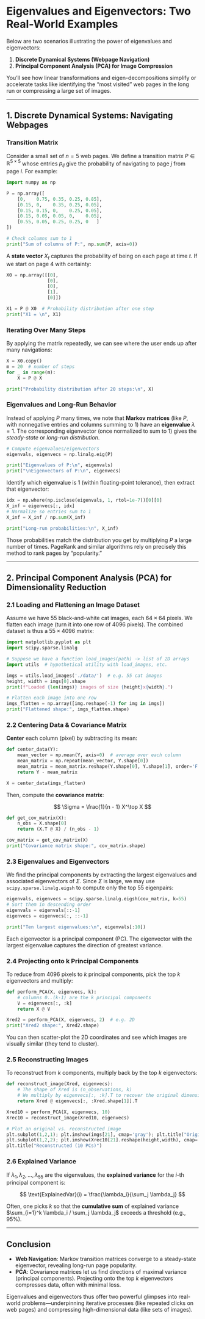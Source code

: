 # **Eigenvalues and Eigenvectors: Two Real-World Examples**

Below are two scenarios illustrating the power of eigenvalues and eigenvectors:

1. **Discrete Dynamical Systems (Webpage Navigation)**
2. **Principal Component Analysis (PCA) for Image Compression**

You’ll see how linear transformations and eigen-decompositions simplify or accelerate tasks like identifying the “most visited” web pages in the long run or compressing a large set of images.

---

## **1. Discrete Dynamical Systems: Navigating Webpages**

### **Transition Matrix**

Consider a small set of $n = 5$ web pages. We define a transition matrix $P \in \mathbb{R}^{5 \times 5}$ whose entries $p_{ij}$ give the probability of navigating to page $j$ from page $i$. For example:

```python
import numpy as np

P = np.array([
    [0,    0.75, 0.35, 0.25, 0.85],
    [0.15, 0,    0.35, 0.25, 0.05],
    [0.15, 0.15, 0,    0.25, 0.05],
    [0.15, 0.05, 0.05, 0,    0.05],
    [0.55, 0.05, 0.25, 0.25, 0   ]
])

# Check columns sum to 1
print("Sum of columns of P:", np.sum(P, axis=0))
```

A **state vector** $X_t$ captures the probability of being on each page at time $t$. If we start on page 4 with certainty:

```python
X0 = np.array([[0],
               [0],
               [0],
               [1],
               [0]])

X1 = P @ X0  # Probability distribution after one step
print("X1 = \n", X1)
```

### **Iterating Over Many Steps**

By applying the matrix repeatedly, we can see where the user ends up after many navigations:

```python
X = X0.copy()
m = 20  # number of steps
for _ in range(m):
    X = P @ X

print("Probability distribution after 20 steps:\n", X)
```

### **Eigenvalues and Long-Run Behavior**

Instead of applying $P$ many times, we note that **Markov matrices** (like $P$, with nonnegative entries and columns summing to 1) have an **eigenvalue** $\lambda = 1$. The corresponding eigenvector (once normalized to sum to 1) gives the *steady-state* or *long-run distribution*.

```python
# Compute eigenvalues/eigenvectors
eigenvals, eigenvecs = np.linalg.eig(P)

print("Eigenvalues of P:\n", eigenvals)
print("\nEigenvectors of P:\n", eigenvecs)
```

Identify which eigenvalue is 1 (within floating-point tolerance), then extract that eigenvector:

```python
idx = np.where(np.isclose(eigenvals, 1, rtol=1e-7))[0][0]
X_inf = eigenvecs[:, idx]
# Normalize so entries sum to 1
X_inf = X_inf / np.sum(X_inf)

print("Long-run probabilities:\n", X_inf)
```

Those probabilities match the distribution you get by multiplying $P$ a large number of times. PageRank and similar algorithms rely on precisely this method to rank pages by “popularity.”

---

## **2. Principal Component Analysis (PCA) for Dimensionality Reduction**

### **2.1 Loading and Flattening an Image Dataset**

Assume we have 55 black-and-white cat images, each $64 \times 64$ pixels. We flatten each image (turn it into one row of 4096 pixels). The combined dataset is thus a $55 \times 4096$ matrix:

```python
import matplotlib.pyplot as plt
import scipy.sparse.linalg

# Suppose we have a function load_images(path) -> list of 2D arrays
import utils  # hypothetical utility with load_images, etc.

imgs = utils.load_images('./data/')  # e.g. 55 cat images
height, width = imgs[0].shape
print(f"Loaded {len(imgs)} images of size {height}x{width}.")

# Flatten each image into one row
imgs_flatten = np.array([img.reshape(-1) for img in imgs])
print("Flattened shape:", imgs_flatten.shape)
```

### **2.2 Centering Data & Covariance Matrix**

**Center** each column (pixel) by subtracting its mean:

```python
def center_data(Y):
    mean_vector = np.mean(Y, axis=0)  # average over each column
    mean_matrix = np.repeat(mean_vector, Y.shape[0])
    mean_matrix = mean_matrix.reshape(Y.shape[0], Y.shape[1], order='F')
    return Y - mean_matrix

X = center_data(imgs_flatten)
```

Then, compute the **covariance matrix**:  

$$
\Sigma = \frac{1}{n - 1} X^\top X
$$

```python
def get_cov_matrix(X):
    n_obs = X.shape[0]
    return (X.T @ X) / (n_obs - 1)

cov_matrix = get_cov_matrix(X)
print("Covariance matrix shape:", cov_matrix.shape)
```

### **2.3 Eigenvalues and Eigenvectors**

We find the principal components by extracting the largest eigenvalues and associated eigenvectors of $\Sigma$. Since $\Sigma$ is large, we may use `scipy.sparse.linalg.eigsh` to compute only the top 55 eigenpairs:

```python
eigenvals, eigenvecs = scipy.sparse.linalg.eigsh(cov_matrix, k=55)
# Sort them in descending order
eigenvals = eigenvals[::-1]
eigenvecs = eigenvecs[:, ::-1]

print("Ten largest eigenvalues:\n", eigenvals[:10])
```

Each eigenvector is a principal component (PC). The eigenvector with the largest eigenvalue captures the direction of greatest variance.

### **2.4 Projecting onto k Principal Components**

To reduce from 4096 pixels to $k$ principal components, pick the top $k$ eigenvectors and multiply:

```python
def perform_PCA(X, eigenvecs, k):
    # columns 0..(k-1) are the k principal components
    V = eigenvecs[:, :k]
    return X @ V

Xred2 = perform_PCA(X, eigenvecs, 2)  # e.g. 2D
print("Xred2 shape:", Xred2.shape)
```

You can then scatter-plot the 2D coordinates and see which images are visually similar (they tend to cluster).

### **2.5 Reconstructing Images**

To reconstruct from $k$ components, multiply back by the top $k$ eigenvectors:

```python
def reconstruct_image(Xred, eigenvecs):
    # The shape of Xred is (n_observations, k)
    # We multiply by eigenvecs[:, :k].T to recover the original dimension
    return Xred @ eigenvecs[:, :Xred.shape[1]].T

Xred10 = perform_PCA(X, eigenvecs, 10)
Xrec10 = reconstruct_image(Xred10, eigenvecs)

# Plot an original vs. reconstructed image
plt.subplot(1,2,1); plt.imshow(imgs[21], cmap='gray'); plt.title("Original")
plt.subplot(1,2,2); plt.imshow(Xrec10[21].reshape(height,width), cmap='gray')
plt.title("Reconstructed (10 PCs)")
```

### **2.6 Explained Variance**

If $\lambda_1, \lambda_2, \dots, \lambda_{55}$ are the eigenvalues, the **explained variance** for the $i$-th principal component is:  

$$
\text{ExplainedVar}(i) = \frac{\lambda_i}{\sum_j \lambda_j}
$$

Often, one picks $k$ so that the **cumulative sum** of explained variance $\sum_{i=1}^k \lambda_i / \sum_j \lambda_j$ exceeds a threshold (e.g., 95%).

---

## **Conclusion**

- **Web Navigation**: Markov transition matrices converge to a steady-state eigenvector, revealing long-run page popularity.  
- **PCA**: Covariance matrices let us find directions of maximal variance (principal components). Projecting onto the top $k$ eigenvectors compresses data, often with minimal loss.

Eigenvalues and eigenvectors thus offer two powerful glimpses into real-world problems—underpinning iterative processes (like repeated clicks on web pages) and compressing high-dimensional data (like sets of images).